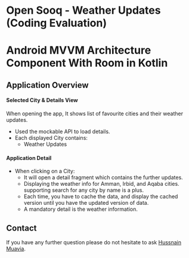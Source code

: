 # Open Sooq - Weather Updates (Coding Evaluation)

# Android MVVM Architecture Component With Room in Kotlin

## Application Overview

#### Selected City & Details View

When opening the app, It shows list of favourite cities and their weather updates.

* Used the mockable API to load details.
* Each displayed City contains:
  *  Weather Updates

#### Application Detail

* When clicking on a City: 
    * It will open a detail fragment which contains the further updates.
    * Displaying the weather info for Amman, Irbid, and Aqaba cities. supporting search for any city by name is a plus.
    * Each time, you have to cache the data, and display the cached version until you have the updated version of data.
    * A mandatory detail is the weather information.

## Contact
If you have any further question please do not hesitate to ask [Hussnain Muavia](mailto:hussnain.muavia@gmail.com).
